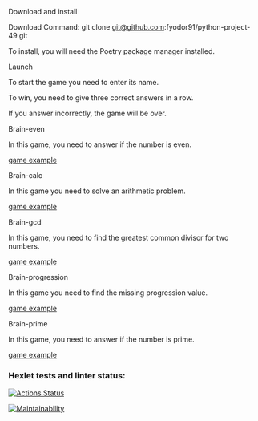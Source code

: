 Download and install


Download Command: git clone git@github.com:fyodor91/python-project-49.git

To install, you will need the Poetry package manager installed.


Launch


To start the game you need to enter its name.

To win, you need to give three correct answers in a row.

If you answer incorrectly, the game will be over.


Brain-even


In this game, you need to answer if the number is even.

[game example](https://asciinema.org/a/578811) 


Brain-calc


In this game you need to solve an arithmetic problem.

[game example](https://asciinema.org/a/578812)



Brain-gcd


In this game, you need to find the greatest common divisor for two numbers.

[game example](https://asciinema.org/a/578814)


Brain-progression

In this game you need to find the missing progression value.

[game example](https://asciinema.org/a/578816)


Brain-prime


In this game, you need to answer if the number is prime.

[game example](https://asciinema.org/a/578817)

### Hexlet tests and linter status:
[![Actions Status](https://github.com/fyodor91/python-project-49/workflows/hexlet-check/badge.svg)](https://github.com/fyodor91/python-project-49/actions)

[![Maintainability](https://api.codeclimate.com/v1/badges/b98262d0795668e85f38/maintainability)](https://codeclimate.com/github/fyodor91/python-project-49/maintainability)

